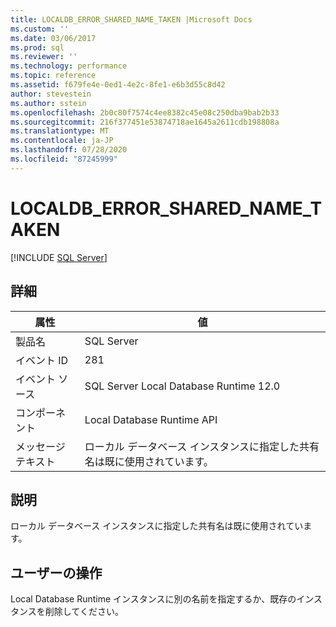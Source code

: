 ```yaml
---
title: LOCALDB_ERROR_SHARED_NAME_TAKEN |Microsoft Docs
ms.custom: ''
ms.date: 03/06/2017
ms.prod: sql
ms.reviewer: ''
ms.technology: performance
ms.topic: reference
ms.assetid: f679fe4e-0ed1-4e2c-8fe1-e6b3d55c8d42
author: stevestein
ms.author: sstein
ms.openlocfilehash: 2b0c80f7574c4ee8382c45e08c250dba9bab2b33
ms.sourcegitcommit: 216f377451e53874718ae1645a2611cdb198808a
ms.translationtype: MT
ms.contentlocale: ja-JP
ms.lasthandoff: 07/28/2020
ms.locfileid: "87245999"
---
```

# <a name="localdb_error_shared_name_taken"></a>LOCALDB_ERROR_SHARED_NAME_TAKEN
 [!INCLUDE [SQL Server](../../includes/applies-to-version/sqlserver.md)]
    
## <a name="details"></a>詳細  
  
| 属性 | 値 |
| --------- | ----- |
|製品名|SQL Server|  
|イベント ID|281|  
|イベント ソース|SQL Server Local Database Runtime 12.0|  
|コンポーネント|Local Database Runtime API|  
|メッセージ テキスト|ローカル データベース インスタンスに指定した共有名は既に使用されています。|  
  
## <a name="explanation"></a>説明  
 ローカル データベース インスタンスに指定した共有名は既に使用されています。  
  
## <a name="user-action"></a>ユーザーの操作  
 Local Database Runtime インスタンスに別の名前を指定するか、既存のインスタンスを削除してください。  
  
  
